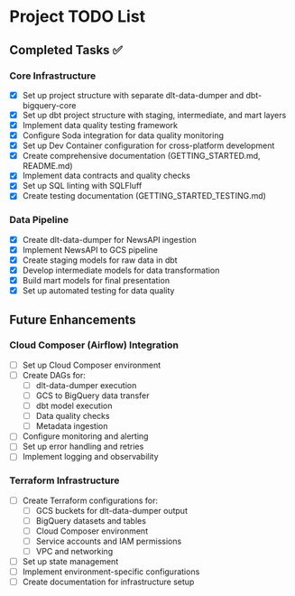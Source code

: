# Project TODO List

## Completed Tasks ✅

### Core Infrastructure
- [x] Set up project structure with separate dlt-data-dumper and dbt-bigquery-core
- [x] Set up dbt project structure with staging, intermediate, and mart layers
- [x] Implement data quality testing framework
- [x] Configure Soda integration for data quality monitoring
- [x] Set up Dev Container configuration for cross-platform development
- [x] Create comprehensive documentation (GETTING_STARTED.md, README.md)
- [x] Implement data contracts and quality checks
- [x] Set up SQL linting with SQLFluff
- [x] Create testing documentation (GETTING_STARTED_TESTING.md)

### Data Pipeline
- [x] Create dlt-data-dumper for NewsAPI ingestion
- [x] Implement NewsAPI to GCS pipeline
- [x] Create staging models for raw data in dbt
- [x] Develop intermediate models for data transformation
- [x] Build mart models for final presentation
- [x] Set up automated testing for data quality

## Future Enhancements

### Cloud Composer (Airflow) Integration
- [ ] Set up Cloud Composer environment
- [ ] Create DAGs for:
  - [ ] dlt-data-dumper execution
  - [ ] GCS to BigQuery data transfer
  - [ ] dbt model execution
  - [ ] Data quality checks
  - [ ] Metadata ingestion
- [ ] Configure monitoring and alerting
- [ ] Set up error handling and retries
- [ ] Implement logging and observability

### Terraform Infrastructure
- [ ] Create Terraform configurations for:
  - [ ] GCS buckets for dlt-data-dumper output
  - [ ] BigQuery datasets and tables
  - [ ] Cloud Composer environment
  - [ ] Service accounts and IAM permissions
  - [ ] VPC and networking
- [ ] Set up state management
- [ ] Implement environment-specific configurations
- [ ] Create documentation for infrastructure setup
